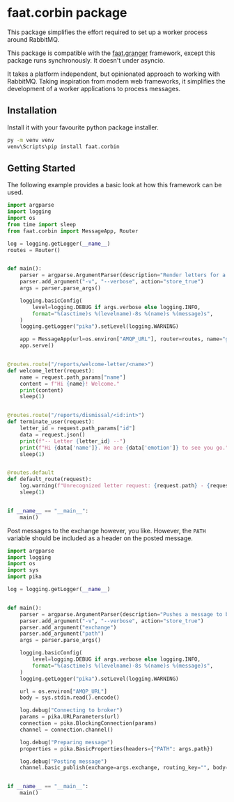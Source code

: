 faat.corbin package
====================

This package simplifies the effort required to set up a worker process around RabbitMQ.

This package is compatible with the [faat.granger](https://github.com/faatca/faat.granger) framework, except this package runs synchronously.
It doesn't under asyncio.

It takes a platform independent, but opinionated approach to working with RabbitMQ.
Taking inspiration from modern web frameworks,
it simplifies the development of a worker applications to process messages.


## Installation ##

Install it with your favourite python package installer.

```cmd
py -m venv venv
venv\Scripts\pip install faat.corbin
```

## Getting Started ##

The following example provides a basic look at how this framework can be used.

```python
import argparse
import logging
import os
from time import sleep
from faat.corbin import MessageApp, Router

log = logging.getLogger(__name__)
routes = Router()


def main():
    parser = argparse.ArgumentParser(description="Render letters for a message queue")
    parser.add_argument("-v", "--verbose", action="store_true")
    args = parser.parse_args()

    logging.basicConfig(
        level=logging.DEBUG if args.verbose else logging.INFO,
        format="%(asctime)s %(levelname)-8s %(name)s %(message)s",
    )
    logging.getLogger("pika").setLevel(logging.WARNING)

    app = MessageApp(url=os.environ["AMQP_URL"], router=routes, name="greetings", mode="tenacious")
    app.serve()


@routes.route("/reports/welcome-letter/<name>")
def welcome_letter(request):
    name = request.path_params["name"]
    content = f"Hi {name}! Welcome."
    print(content)
    sleep(1)


@routes.route("/reports/dismissal/<id:int>")
def terminate_user(request):
    letter_id = request.path_params["id"]
    data = request.json()
    print(f"-- Letter {letter_id} --")
    print(f"Hi {data['name']}. We are {data['emotion']} to see you go.")
    sleep(1)


@routes.default
def default_route(request):
    log.warning(f"Unrecognized letter request: {request.path} - {request.body}")
    sleep(1)


if __name__ == "__main__":
    main()
```

Post messages to the exchange however, you like.
However, the `PATH` variable should be included as a header on the posted message.

```python
import argparse
import logging
import os
import sys
import pika

log = logging.getLogger(__name__)


def main():
    parser = argparse.ArgumentParser(description="Pushes a message to be processed")
    parser.add_argument("-v", "--verbose", action="store_true")
    parser.add_argument("exchange")
    parser.add_argument("path")
    args = parser.parse_args()

    logging.basicConfig(
        level=logging.DEBUG if args.verbose else logging.INFO,
        format="%(asctime)s %(levelname)-8s %(name)s %(message)s",
    )
    logging.getLogger("pika").setLevel(logging.WARNING)

    url = os.environ["AMQP_URL"]
    body = sys.stdin.read().encode()

    log.debug("Connecting to broker")
    params = pika.URLParameters(url)
    connection = pika.BlockingConnection(params)
    channel = connection.channel()

    log.debug("Preparing message")
    properties = pika.BasicProperties(headers={"PATH": args.path})

    log.debug("Posting message")
    channel.basic_publish(exchange=args.exchange, routing_key="", body=body, properties=properties)


if __name__ == "__main__":
    main()
```

